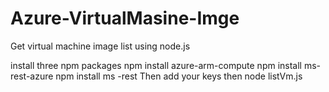 # Azure-VirtualMasine-Imge
Get virtual machine image list using node.js

install three npm packages
npm install azure-arm-compute
npm install ms-rest-azure
npm install  ms -rest
Then add your keys
then
node listVm.js
